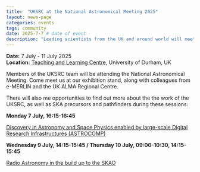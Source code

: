 ```yaml
---
title:  "UKSRC at the National Astronomical Meeting 2025"
layout: news-page
categories: events
tags: community
date: 2025-7-7 # date of event
description: "Leading scientists from the UK and around world will meet at Durham University next summer to present the latest in cutting-edge space research. The Royal Astronomical Society’s (RAS) National Astronomy Meeting 2025 (NAM2025) will be held at the University from 7-11 July."
---
```

**Date:** 7 July - 11 July 2025 <br>
**Location:** [Teaching and Learning Centre](https://conference.astro.dur.ac.uk/event/7/page/30-information-on-nam-exhibitors), University of Durham, UK

Members of the UKSRC team will be attending the National Astronomical Meeting. Come meet us at our exhibition stand, along with colleagues from e-MERLIN and the UK ALMA Regional Centre. 

There will also me opportunities to find out more about the the work of the UKSRC, as well as SKA precursors and pathfinders during these sessions:

**Monday 7 July, 16:15-16:45**

[Discovery in Astronomy and Space Physics enabled by large-scale Digital Research Infrastructures (ASTROCOMP)](https://conference.astro.dur.ac.uk/event/7/sessions/79/#20250707)

**Wednesday 9 July, 14:15-15:45 / Thursday 10 July, 09:00-10:30, 14:15-15:45**

[Radio Astronomy in the build up to the SKAO](https://conference.astro.dur.ac.uk/event/7/sessions/91/#20250709)
